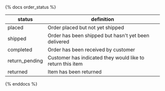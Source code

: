{% docs order_status %}

| status         | definition                                                  |
|----------------|-------------------------------------------------------------|
| placed         | Order placed but not yet shipped                            |
| shipped        | Order has been shipped but hasn't yet been delivered        |
| completed      | Order has been received by customer                         |
| return_pending | Customer has indicated they would like to return this item  |
| returned       | Item has been returned                                      |

{% enddocs %}